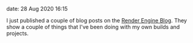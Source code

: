 date: 28 Aug 2020 16:15

I just published a couple of blog posts on the [Render Engine Blog](https://render-engine.site/blog/blog). They show a couple of things that I've been doing with my own builds and projects.

